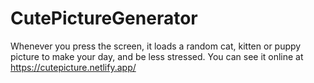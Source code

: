 # CutePictureGenerator
Whenever you press the screen, it loads a random cat, kitten or puppy picture to make your day, and be less stressed.
You can see it online at https://cutepicture.netlify.app/
